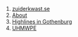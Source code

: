 1. [zuiderkwast.se](index.md)
2. [About](about.md)
3. [Highlines in Gothenburg](gothenburg-highlines.md)
4. [UHMWPE](uhmwpe-fiber.md)

